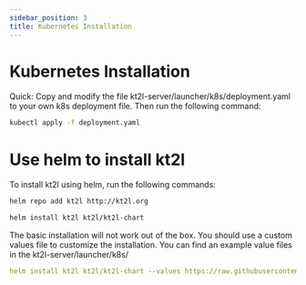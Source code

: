 ```yaml
---
sidebar_position: 3
title: Kubernetes Installation
---
```


# Kubernetes Installation

Quick: Copy and modify the file kt2l-server/launcher/k8s/deployment.yaml to your own k8s deployment file. Then run the following command:

```bash
kubectl apply -f deployment.yaml
```

# Use helm to install kt2l

To install kt2l using helm, run the following commands:

```bash
helm repo add kt2l http://kt2l.org

helm install kt2l kt2l/kt2l-chart
```
The basic installation will not work out of the box. You should use a custom values file to customize the installation. 
You can find an example value files in the kt2l-server/launcher/k8s/

```yaml
helm install kt2l kt2l/kt2l-chart --values https://raw.githubusercontent.com/mhus/kt2l/main/kt2l-server/launcher/k8s/values-simple.yaml
```

